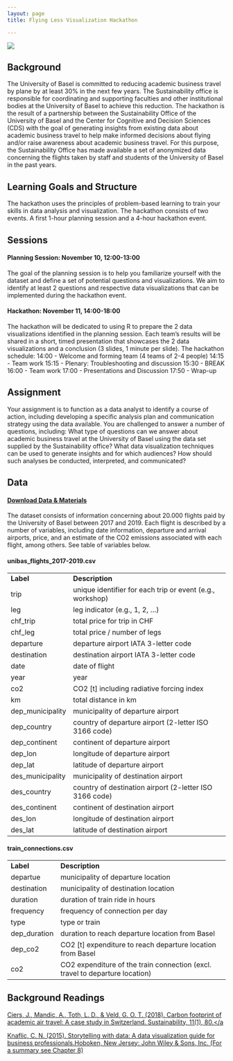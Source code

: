 ```yaml
---
layout: page
title: Flying Less Visualization Hackathon

---
```


<a href="https://unibas.zoom.us/j/92667698354?pwd=Q095Rmk5UVJBc0V1Rk96SUVVWVMwQT09"><img src="https://dwulff.github.io/NLP_2020Autumn/assets/img/zoom.png"></a>

## Background
The University of Basel is committed to reducing academic business travel by plane by at least 30% in the next few years. The Sustainability office is responsible for coordinating and supporting faculties and other institutional bodies at the University of Basel to achieve this reduction. The hackathon is the result of a partnership between the Sustainability Office of the University of Basel and the Center for Cognitive and Decision Sciences (CDS) with the goal of generating insights from existing data about academic business travel to help make informed decisions about flying and/or raise awareness about academic business travel. For this purpose, the Sustainability Office has made available a set of anonymized data concerning the flights taken by staff and students of the University of Basel in the past years.  

## Learning Goals and Structure
The hackathon uses the principles of problem-based learning to train your skills in data analysis and visualization. The hackathon consists of two events. A first 1-hour planning session and a 4-hour hackathon event.

## Sessions  
#### Planning Session: November 10, 12:00-13:00
The goal of the planning session is to help you familiarize yourself with the dataset and define a set of potential questions and visualizations. We aim to identify at least 2 questions and respective data visualizations that can be implemented during the hackathon event.

#### Hackathon: November 11, 14:00-18:00
The hackathon will be dedicated to using R to prepare the 2 data visualizations identified in the planning session. Each team’s results will be shared in a short, timed presentation that showcases the 2 data visualizations and a conclusion (3 slides, 1 minute per slide). The hackathon schedule:
14:00 - Welcome and forming team (4 teams of 2-4 people)
14:15 - Team work
15:15 - Plenary: Troubleshooting and discussion
15:30 - BREAK
16:00 - Team work
17:00 - Presentations and Discussion
17:50 - Wrap-up

## Assignment
Your assignment is to function as a data analyst to identify a course of action, including developing a specific analysis plan and communication strategy using the data available. You are challenged to answer a number of questions, including: What type of questions can we answer about academic business travel at the University of Basel using the data set supplied by the Sustainability office? What data visualization techniques can be used to generate insights and for which audiences? How should such analyses be conducted, interpreted, and communicated?

## Data

<h4><a href="https://www.dropbox.com/sh/zs50cji9k5hk6a4/AADWV7-WvwV_p7NJm9xb7Xqoa?dl=0">Download Data & Materials</a></h4>

The dataset consists of information concerning about 20.000 flights paid by the University of Basel between 2017 and 2019. Each flight is described by a number of variables, including date information, departure and arrival airports, price, and an estimate of the CO2 emissions associated with each flight, among others. See table of variables below.

<style>
td {
  align: left;
}
</style>

#### unibas_flights_2017-2019.csv

<table cellspacing="0" cellpadding="0">
<tr>
  <td><b>Label</b></td>
  <td><b>Description</b></td>
</tr>
<tr>
  <td>trip</td>
  <td>unique identifier for each trip or event (e.g., workshop)</td>
</tr>
<tr>
  <td>leg</td>
  <td>leg indicator (e.g., 1, 2, …)</td>
</tr>
<tr>
  <td>chf_trip</td>
  <td>total price for trip in CHF</td>
</tr>
<tr>
  <td>chf_leg</td>
  <td>total price / number of legs</td>
</tr>
<tr>
  <td>departure</td>
  <td>departure airport IATA 3-letter code</td>
</tr>
<tr>
  <td>destination</td>
  <td>destination airport IATA 3-letter code</td>
</tr>
<tr>
  <td>date</td>
  <td>date of flight</td>
</tr>
<tr>
  <td>year</td>
  <td>year</td>
</tr>
<tr>
  <td>co2</td>
  <td>CO2 [t] including radiative forcing index</td>
</tr>
<tr>
  <td>km</td>
  <td>total distance in km</td>
</tr>
<tr>
  <td>dep_municipality</td>
  <td>municipality of departure airport</td>
</tr>
<tr>
  <td>dep_country</td>
  <td>country of departure airport (2-letter ISO 3166 code)</td>
</tr>
<tr>
  <td>dep_continent</td>
  <td>continent of departure airport</td>
</tr>
<tr>
  <td>dep_lon</td>
  <td>longitude of departure airport</td>
</tr>
<tr>
  <td>dep_lat</td>
  <td>latitude of departure airport</td>
</tr>
<tr>
  <td>des_municipality</td>
  <td>municipality of destination airport</td>
</tr>
<tr>
  <td>des_country</td>
  <td>country of destination airport (2-letter ISO 3166 code)</td>
</tr>
<tr>
  <td>des_continent</td>
  <td>continent of destination airport</td>
</tr>
<tr>
  <td>des_lon</td>
  <td>longitude of destination airport</td>
</tr>
<tr>
  <td>des_lat</td>
  <td>latitude of destination airport</td>
</tr>
</table>

#### train_connections.csv

<table cellspacing="0" cellpadding="0">
<tr>
  <td><b>Label</b></td>
  <td><b>Description</b></td>
</tr>
<tr>
  <td>departue</td>
  <td>municipality of departure location</td>
</tr>
<tr>
  <td>destination</td>
  <td>municipality of destination location</td>
</tr>
<tr>
  <td>duration</td>
  <td>duration of train ride in hours</td>
</tr>
<tr>
  <td>frequency</td>
  <td>frequency of connection per day</td>
</tr>
<tr>
  <td>type</td>
  <td>type or train</td>
</tr>
<tr>
  <td>dep_duration</td>
  <td>duration to reach departure location from Basel</td>
</tr>
<tr>
  <td>dep_co2</td>
  <td>CO2 [t] expenditure to reach departure location from Basel</td>
</tr>
<tr>
  <td>co2</td>
  <td>CO2 expenditure of the train connection (excl. travel to departure location)</td>
</tr>
</table>


## Background Readings

<a href="http://doi.org/10.3390/su11010080">Ciers, J., Mandic, A., Toth, L. D., & Veld, G. O. T. (2018). Carbon footprint of academic air travel: A case study in Switzerland. Sustainability, 11(1), 80.</a

Knaflic, C. N. (2015). Storytelling with data: A data visualization guide for business professionals.Hoboken, New Jersey: John Wiley & Sons, Inc. (For a summary see Chapter 8)
